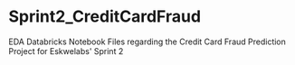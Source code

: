 # Sprint2_CreditCardFraud
EDA Databricks Notebook Files regarding the Credit Card Fraud Prediction Project for Eskwelabs' Sprint 2
